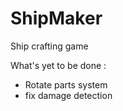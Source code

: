 # ShipMaker
Ship crafting game

What's yet to be done :
- Rotate parts system
- fix damage detection
